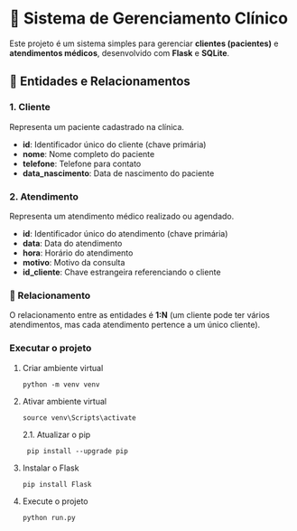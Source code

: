 # 🏥 Sistema de Gerenciamento Clínico

Este projeto é um sistema simples para gerenciar **clientes (pacientes)** e **atendimentos médicos**, desenvolvido com **Flask** e **SQLite**.

## 📌 Entidades e Relacionamentos

### 1. Cliente
Representa um paciente cadastrado na clínica.
- **id**: Identificador único do cliente (chave primária)
- **nome**: Nome completo do paciente
- **telefone**: Telefone para contato
- **data_nascimento**: Data de nascimento do paciente

### 2. Atendimento
Representa um atendimento médico realizado ou agendado.
- **id**: Identificador único do atendimento (chave primária)
- **data**: Data do atendimento
- **hora**: Horário do atendimento
- **motivo**: Motivo da consulta
- **id_cliente**: Chave estrangeira referenciando o cliente

### 🔗 Relacionamento
O relacionamento entre as entidades é **1:N** (um cliente pode ter vários atendimentos, mas cada atendimento pertence a um único cliente).


### Executar o projeto
1. Criar ambiente virtual
    ```
    python -m venv venv
    ```
2. Ativar ambiente virtual
    ```
    source venv\Scripts\activate
    ```
   2.1. Atualizar o pip
   ```
    pip install --upgrade pip
    ```
3. Instalar o Flask
    ```
    pip install Flask
    ```
4. Execute o projeto
    ```
    python run.py
    ```